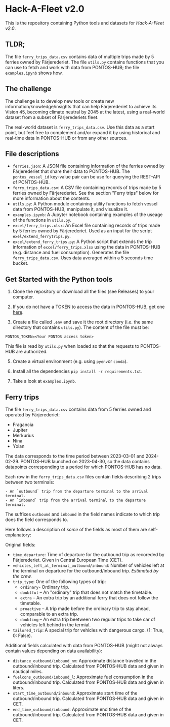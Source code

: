 # Hack-A-Fleet v2.0

This is the repository containing Python tools and datasets for _Hack-A-Fleet v2.0_.

## TLDR;

The file `ferry_trips_data.csv` contains data of multiple trips made by 5 ferries owned by Färjerederiet. The file `utils.py` contains functions that you can use to fetch and work with data from PONTOS-HUB; the file `examples.ipynb` shows how.

## The challenge

The challenge is to develop new tools or create new information/knowledge/insights that can help Färjerederiet to achieve its Vision 45, becoming climate neutral by 2045 at the latest, using a real-world dataset from a subset of Färjerederiets fleet.

The real-world dataset is `ferry_trips_data.csv`. Use this data as a start point, but feel free to complement and/or expand it by using historical and real-time data in PONTOS-HUB or from any other sources.

## File descriptions

- `ferries.json`: A JSON file containing information of the ferries owned by Färjerederiet that share their data to PONTOS-HUB. The `pontos_vessel_id` key-value pair can be use for querying the REST-API of PONTOS-HUB.
- `ferry_trips_data.csv`: A CSV file containing records of trips made by 5 ferries owned by Färjerederiet. See the section "Ferry trips" below for more information about the contents.
- `utils.py`: A Python module containing utility functions to fetch vessel data from PONTOS-HUB, manipulate it, and visualize it.
- `examples.ipynb`: A Jupyter notebook containing examples of the useage of the functions in `utils.py`.
- `excel/ferry_trips.xlsx`: An Excel file containing records of trips made by 5 ferries owned by Färjerederiet. Used as an input for the script `exel/extend_ferrytrips.py`.
- `excel/extend_ferry_trips.py`: A Python script that extends the trip information of `excel/ferry_trips.xlsx` using the data in PONTOS-HUB (e.g. distance and fuel consumption). Generates the file `ferry_trips_data.csv`. Uses data averaged within a 5 seconds time bucket.

## Get Started with the Python tools

1. Clone the repository or download all the files (see Releases) to your computer.

2. If you do not have a TOKEN to access the data in PONTOS-HUB, get one [here](https://pontos.ri.se/get_started).

3. Create a file called `.env` and save it the root directory (i.e. the same directory that contains `utils.py`). The content of the file must be:

```
PONTOS_TOKEN=<Your PONTOS access token>
```

This file is read by `utils.py` when loaded so that the requests to PONTOS-HUB are authorized.

5. Create a virtual environment (e.g. using `pyenv`or `conda`).

6. Install all the dependencies `pip install -r requirements.txt`.

7. Take a look at `examples.ipynb`.

## Ferry trips

The file `ferry_trips_data.csv` contains data from 5 ferries owned and operated by Färjerederiet:

- Fragancia
- Jupiter
- Merkurius
- Nina
- Yxlan

The data corresponds to the time period between 2023-03-01 and 2024-02-29. PONTOS-HUB launched on 2023-04-30, so the data contains datapoints corresponding to a period for which PONTOS-HUB has no data.

Each row in the `ferry_trips_data.csv` files contain fields describing 2 trips between two terminals:

    - An `outbound` trip from the departure terminal to the arrival terminal.
    - An `inbound` trip from the arrival terminal to the departure terminal.

The suffixes `outbound` and `inbound` in the field names indicate to which trip does the field corresponds to.

Here follows a description of _some_ of the fields as most of them are self-explanatory:

Original fields:

- `time_departure`: Time of departure for the outbound trip as recoreded by Färjerederiet. Given in Central European Time (CET).
- `vehicles_left_at_terminal_outbound/inbound`: Number of vehicles left at the terminal on departure for the outbound/inbound trip. _Estimated by the crew._
- `trip_type`: One of the following types of trip:
  - `ordinary`- Ordinary trip.
  - `doubtful` – An "ordinary" trip that does not match the timetable.
  - `extra` – An extra trip by an additional ferry that does not follow the timetable.
  - `proactive` – A trip made before the ordinary trip to stay ahead, comparable to an extra trip.
  - `doubling` – An extra trip beetween two regular trips to take car of vehicles left behind in the termial.
- `tailored_trip`: A special trip for vehicles with dangerous cargo. (1: True, 0: False).

Additional fields calculated with data from PONTOS-HUB (might not always contain values depending on data availability):

- `distance_outbound/inbound_nm`: Approximate distance travelled in the outbound/inbound trip. Calculated from PONTOS-HUB data and given in nautical miles.
- `fuelcons_outbound/inbound_l`: Approximate fuel consumption in the outbound/inbound trip. Calculated from PONTOS-HUB data and given in liters.
- `start_time_outbound/inbound`: Approximate start time of the outbound/inbound trip. Calculated from PONTOS-HUB data and given in CET.
- `end_time_outbound/inbound`: Approximate end time of the outbound/inbound trip. Calculated from PONTOS-HUB data and given in CET.
